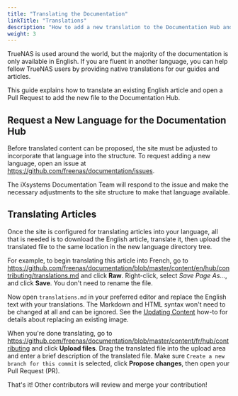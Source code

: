 ```yaml
---
title: "Translating the Documentation"
linkTitle: "Translations"
description: "How to add a new translation to the Documentation Hub and begin translating articles."
weight: 3
---
```


TrueNAS is used around the world, but the majority of the documentation is only available in English. If you are fluent in another language, you can help fellow TrueNAS users by providing native translations for our guides and articles. 

This guide explains how to translate an existing English article and open a Pull Request to add the new file to the Documentation Hub.

## Request a New Language for the Documentation Hub

Before translated content can be proposed, the site must be adjusted to incorporate that language into the structure.
To request adding a new language, open an issue at https://github.com/freenas/documentation/issues.

The iXsystems Documentation Team will respond to the issue and make the necessary adjustments to the site structure to make that language available.

## Translating Articles

Once the site is configured for translating articles into your language, all that is needed is to download the English article, translate it, then upload the translated file to the same location in the new language directory tree.

For example, to begin translating this article into French, go to https://github.com/freenas/documentation/blob/master/content/en/hub/contributing/translations.md and click **Raw**. Right-click, select *Save Page As...*, and click **Save**.
You don't need to rename the file.

Now open `translations.md` in your preferred editor and replace the English text with your translations.
The Markdown and HTML syntax won't need to be changed at all and can be ignored.
See the [Updating Content](/hub/contributing/basic/#replacing-an-image) how-to for details about replacing an existing image.

When you're done translating, go to https://github.com/freenas/documentation/blob/master/content/fr/hub/contributing and click **Upload files**.
Drag the translated file into the upload area and enter a brief description of the translated file.
Make sure `Create a new branch for this commit` is selected, click **Propose changes**, then open your Pull Request (PR).

That's it! Other contributors will review and merge your contribution!
